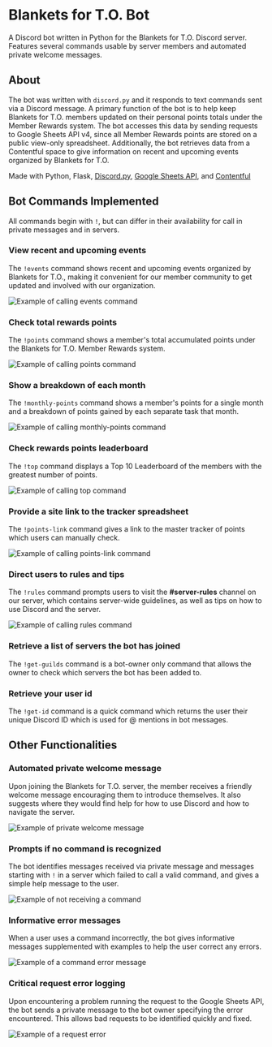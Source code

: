 # Blankets for T.O. Bot
A Discord bot written in Python for the Blankets for T.O. Discord server. Features several commands usable by server members and automated private welcome messages.

## About 
The bot was written with `discord.py` and it responds to text commands sent via a Discord message. A primary function of the bot is to help keep Blankets for T.O. members updated on their personal points totals under the Member Rewards system. The bot accesses this data by sending requests to Google Sheets API v4, since all Member Rewards points are stored on a public view-only spreadsheet. Additionally, the bot retrieves data from a Contentful space to give information on recent and upcoming events organized by Blankets for T.O.

Made with Python, Flask, [Discord.py](https://discordpy.readthedocs.io/en/stable/#), [Google Sheets API](https://developers.google.com/sheets/api/), and [Contentful](https://www.contentful.com/)

## Bot Commands Implemented
All commands begin with `!`, but can differ in their availability for call in private messages and in servers.

### View recent and upcoming events

The `!events` command shows recent and upcoming events organized by Blankets for T.O., making it convenient for our member community to get updated and involved with our organization.

![Example of calling events command](/screenshots/events.png)

### Check total rewards points

The `!points` command shows a member's total accumulated points under the Blankets for T.O. Member Rewards system.

![Example of calling points command](/screenshots/points.png)

### Show a breakdown of each month

The `!monthly-points` command shows a member's points for a single month and a breakdown of points gained by each separate task that month.

![Example of calling monthly-points command](/screenshots/monthly-points.png)

### Check rewards points leaderboard

The `!top` command displays a Top 10 Leaderboard of the members with the greatest number of points.

![Example of calling top command](/screenshots/top.png)

### Provide a site link to the tracker spreadsheet

The `!points-link` command gives a link to the master tracker of points which users can manually check. 

![Example of calling points-link command](/screenshots/points-link.png) 

### Direct users to rules and tips

The `!rules` command prompts users to visit the **#server-rules** channel on our server, which contains server-wide guidelines, as well as tips on how to use Discord and the server.

![Example of calling rules command](/screenshots/rules.png) 

### Retrieve a list of servers the bot has joined

The `!get-guilds` command is a bot-owner only command that allows the owner to check which servers the bot has been added to. 

### Retrieve your user id

The `!get-id` command is a quick command which returns the user their unique Discord ID which is used for @ mentions in bot messages.

## Other Functionalities 

### Automated private welcome message
Upon joining the Blankets for T.O. server, the member receives a friendly welcome message encouraging them to introduce themselves. It also suggests where they would find help for how to use Discord and how to navigate the server.

![Example of private welcome message](/screenshots/private-welcome.png) 

### Prompts if no command is recognized
The bot identifies messages received via private message and messages starting with `!` in a server which failed to call a valid command, and gives a simple help message to the user.

![Example of not receiving a command](/screenshots/no-command-error.png) 

### Informative error messages
When a user uses a command incorrectly, the bot gives informative messages supplemented with examples to help the user correct any errors.

![Example of a command error message](/screenshots/missing-argument-error.png) 

### Critical request error logging
Upon encountering a problem running the request to the Google Sheets API, the bot sends a private message to the bot owner specifying the error encountered. This allows bad requests to be identified quickly and fixed.

![Example of a request error](/screenshots/request-error.png) 

